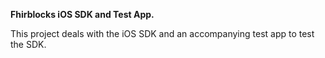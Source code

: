 <b>Fhirblocks iOS SDK and Test App.</b><p>
This project deals with the iOS SDK and an accompanying test app to test the SDK.
</p>
